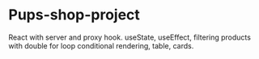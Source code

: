 # Pups-shop-project
React with server and proxy hook. 
useState, useEffect, filtering products with double for loop
conditional rendering, table, cards. 
